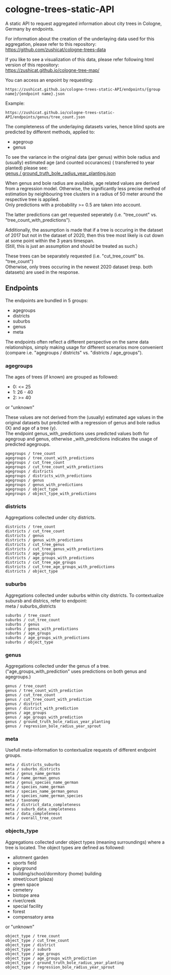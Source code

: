# cologne-trees-static-API
A static API to request aggregated information about city trees in Cologne, Germany by endpoints.

For information about the creation of the underlaying data used for this aggregation, please refer to this repository:    
https://github.com/zushicat/cologne-trees-data    

If you like to see a visualization of this data, please refer following html version of this repository:    
https://zushicat.github.io/cologne-tree-map/    


You can access an enpoint by requesting:    
```
https://zushicat.github.io/cologne-trees-static-API/endpoints/{group name}/{endpoint name}.json
```

Example:
```
https://zushicat.github.io/cologne-trees-static-API/endpoints/genus/tree_count.json
```

The completeness of the underlaying datasets varies, hence blind spots are predicted by different methods, applied to:
- agegroup
- genus

To see the variance in the original data (per genus) within bole radius and (usually) estimated age (and counted occurances) ( transferred to year planted) please see:    
[genus / ground_truth_bole_radius_year_planting.json](https://zushicat.github.io/cologne-trees-static-API/endpoints/genus/ground_truth_bole_radius_year_planting.json)    

When genus and bole radius are available, age related values are derived from a regression model. Otherwise, the significantly less precise method of estimation by neighbouring tree clusters in a radius of 50 meter around the respective tree is applied.    
Only predictions with a probability >= 0.5 are taken into account.    

The latter predictions can get requested seperately (i.e. "tree_count" vs. "tree_count_with_predictions").    

Additionally, the assumption is made that if a tree is occuring in the dataset of 2017 but not in the dataset of 2020, then this tree most likely is cut down at some point within the 3 years timespan.   
(Still, this is just an assumption and should be treated as such.)    

These trees can be separately requested (i.e. "cut_tree_count" bs. "tree_count")    
Otherwise, only trees occuring in the newest 2020 dataset (resp. both datasets) are used in the response.


## Endpoints
The endpoints are bundled in 5 groups:
- agegroups
- districts
- suburbs
- genus
- meta


The endpoints often reflect a different perspective on the same data relationships, simply making usage for different scenarios more convenient (compare i.e. "agegroups / districts" vs. "districts / age_groups").    


### agegroups
The ages of trees (if known) are grouped as followed:
- 0: <= 25
- 1: 26 - 40
- 2: >= 40

or "unknown"    

These values are not derived from the (usually) estimated age values in the original datasets but predicted with a regression of genus and bole radius (X) and age of a tree (y).    
The endpoint genus_with_predictions uses predicted values both for agegroup and genus, otherwise _with_predictions indicates the usage of predicted agegroups.


```
agegroups / tree_count
agegroups / tree_count_with_predictions
agegroups / cut_tree_count
agegroups / cut_tree_count_with_predictions
agegroups / districts
agegroups / districts_with_predictions
agegroups / genus
agegroups / genus_with_predictions
agegroups / object_type
agegroups / object_type_with_predictions
```

### districts
Aggregations collected under city districts.    

```
districts / tree_count
districts / cut_tree_count
districts / genus
districts / genus_with_predictions
districts / cut_tree_genus
districts / cut_tree_genus_with_predictions
districts / age_groups
districts / age_groups_with_predictions
districts / cut_tree_age_groups
districts / cut_tree_age_groups_with_predictions
districts / object_type
```

### suburbs
Aggregations collected under suburbs within city districts. To contextualize subursb and districs, refer to endpoint:    
meta / suburbs_districts    

```
suburbs / tree_count
suburbs / cut_tree_count
suburbs / genus
suburbs / genus_with_predictions
suburbs / age_groups
suburbs / age_groups_with_predictions
suburbs / object_type
```

### genus
Aggregations collected under the genus of a tree. ("age_groups_with_prediction" uses predictions on both genus and agegroups.)    

```
genus / tree_count
genus / tree_count_with_prediction
genus / cut_tree_count
genus / cut_tree_count_with_prediction
genus / district
genus / district_with_prediction
genus / age_groups
genus / age_groups_with_prediction
genus / ground_truth_bole_radius_year_planting
genus / regression_bole_radius_year_sprout
```

### meta
Usefull meta-information to contextualize requests of different endpoint groups.    

```
meta / districts_suburbs
meta / suburbs_districts
meta / genus_name_german
meta / name_german_genus
meta / genus_species_name_german
meta / species_name_german
meta / species_name_german_genus
meta / species_name_german_species
meta / taxonomy
meta / district_data_completeness
meta / suburb_data_completeness
meta / data_completeness
meta / overall_tree_count
```


### objects_type
Aggregations collected under object types (meaning surroundings) where a tree is located. The object types are defined as followed: 
- allotment garden
- sports field
- playground
- building/school/dormitory (home) building
- street/court (plaza)
- green space
- cemetery
- biotope area
- river/creek
- special facility
- forest
- compensatory area

or "unknown"

```
object_type / tree_count
object_type / cut_tree_count
object_type / district
object_type / suburb
object_type / age_groups
object_type / age_groups_with_prediction
object_type / ground_truth_bole_radius_year_planting
object_type / regression_bole_radius_year_sprout
```
